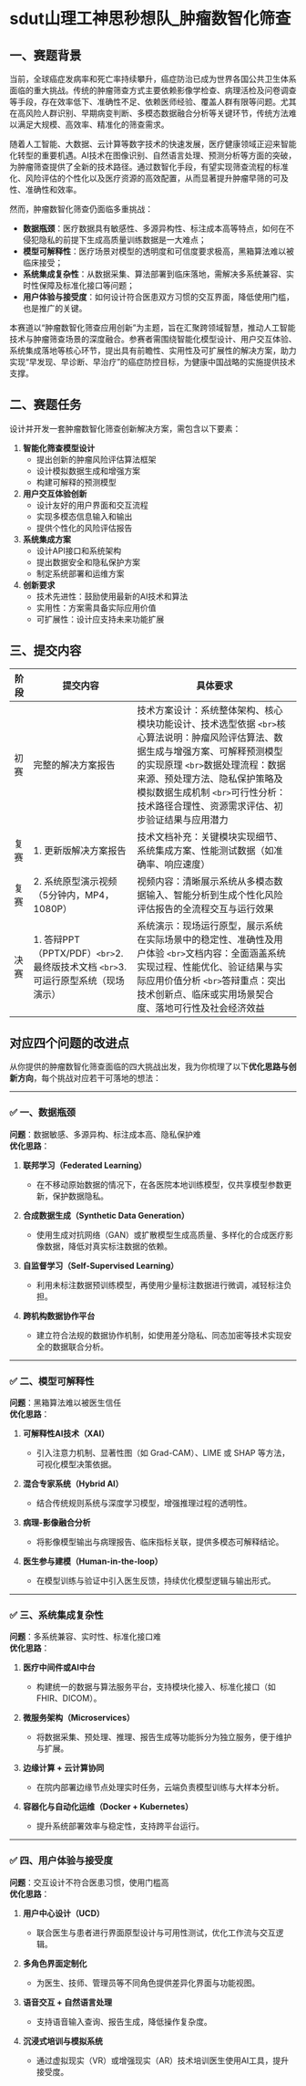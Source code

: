 # sdut山理工神思秒想队_肿瘤数智化筛查

## 一、赛题背景

当前，全球癌症发病率和死亡率持续攀升，癌症防治已成为世界各国公共卫生体系面临的重大挑战。传统的肿瘤筛查方式主要依赖影像学检查、病理活检及问卷调查等手段，存在效率低下、准确性不足、依赖医师经验、覆盖人群有限等问题。尤其在高风险人群识别、早期病变判断、多模态数据融合分析等关键环节，传统方法难以满足大规模、高效率、精准化的筛查需求。

随着人工智能、大数据、云计算等数字技术的快速发展，医疗健康领域正迎来智能化转型的重要机遇。AI技术在图像识别、自然语言处理、预测分析等方面的突破，为肿瘤筛查提供了全新的技术路径。通过数智化手段，有望实现筛查流程的标准化、风险评估的个性化以及医疗资源的高效配置，从而显著提升肿瘤早筛的可及性、准确性和效率。

然而，肿瘤数智化筛查仍面临多重挑战：

- **数据瓶颈**：医疗数据具有敏感性、多源异构性、标注成本高等特点，如何在不侵犯隐私的前提下生成高质量训练数据是一大难点；
- **模型可解释性**：医疗场景对模型的透明度和可信度要求极高，黑箱算法难以被临床接受；
- **系统集成复杂性**：从数据采集、算法部署到临床落地，需解决多系统兼容、实时性保障及标准化接口等问题；
- **用户体验与接受度**：如何设计符合医患双方习惯的交互界面，降低使用门槛，也是推广的关键。

本赛道以“肿瘤数智化筛查应用创新”为主题，旨在汇聚跨领域智慧，推动人工智能技术与肿瘤筛查场景的深度融合。参赛者需围绕智能化模型设计、用户交互体验、系统集成落地等核心环节，提出具有前瞻性、实用性及可扩展性的解决方案，助力实现“早发现、早诊断、早治疗”的癌症防控目标，为健康中国战略的实施提供技术支撑。

## 二、赛题任务

设计并开发一套肿瘤数智化筛查创新解决方案，需包含以下要素：

1. **智能化筛查模型设计**
   - 提出创新的肿瘤风险评估算法框架
   - 设计模拟数据生成和增强方案
   - 构建可解释的预测模型
2. **用户交互体验创新**
   - 设计友好的用户界面和交互流程
   - 实现多模态信息输入和输出
   - 提供个性化的风险评估报告
3. **系统集成方案**
   - 设计API接口和系统架构
   - 提出数据安全和隐私保护方案
   - 制定系统部署和运维方案
4. **创新要求**
   - 技术先进性：鼓励使用最新的AI技术和算法
   - 实用性：方案需具备实际应用价值
   - 可扩展性：设计应支持未来功能扩展

## 三、提交内容

| 阶段 | 提交内容                                                                              | 具体要求                                                                                                                                                                                                                                                                                            |
| ---- | ------------------------------------------------------------------------------------- | --------------------------------------------------------------------------------------------------------------------------------------------------------------------------------------------------------------------------------------------------------------------------------------------------- |
| 初赛 | 完整的解决方案报告                                                                    | 技术方案设计：系统整体架构、核心模块功能设计、技术选型依据 `<br>`核心算法说明：肿瘤风险评估算法、数据生成与增强方案、可解释预测模型的实现原理 `<br>`数据处理流程：数据来源、预处理方法、隐私保护策略及模拟数据生成机制 `<br>`可行性分析：技术路径合理性、资源需求评估、初步验证结果与应用潜力 |
| 复赛 | 1. 更新版解决方案报告                                                                 | 技术文档补充：关键模块实现细节、系统集成方案、性能测试数据（如准确率、响应速度）                                                                                                                                                                                                                    |
| 复赛 | 2. 系统原型演示视频（5分钟内，MP4，1080P）                                            | 视频内容：清晰展示系统从多模态数据输入、智能分析到生成个性化风险评估报告的全流程交互与运行效果                                                                                                                                                                                                      |
| 决赛 | 1. 答辩PPT（PPTX/PDF）`<br>`2. 最终版技术文档 `<br>`3. 可运行原型系统（现场演示） | 系统演示：现场运行原型，展示系统在实际场景中的稳定性、准确性及用户体验 `<br>`文档内容：全面涵盖系统实现过程、性能优化、验证结果与实际应用价值分析 `<br>`答辩重点：突出技术创新点、临床或实用场景契合度、落地可行性及社会经济效益                                                                |

## 对应四个问题的改进点
从你提供的肿瘤数智化筛查面临的四大挑战出发，我为你梳理了以下**优化思路与创新方向**，每个挑战对应若干可落地的想法：

---

### ✅ 一、数据瓶颈
**问题**：数据敏感、多源异构、标注成本高、隐私保护难  
**优化思路**：

1. **联邦学习（Federated Learning）**  
   - 在不移动原始数据的情况下，在各医院本地训练模型，仅共享模型参数更新，保护数据隐私。

2. **合成数据生成（Synthetic Data Generation）**  
   - 使用生成对抗网络（GAN）或扩散模型生成高质量、多样化的合成医疗影像数据，降低对真实标注数据的依赖。

3. **自监督学习（Self-Supervised Learning）**  
   - 利用未标注数据预训练模型，再使用少量标注数据进行微调，减轻标注负担。

4. **跨机构数据协作平台**  
   - 建立符合法规的数据协作机制，如使用差分隐私、同态加密等技术实现安全的数据联合分析。

---

### ✅ 二、模型可解释性
**问题**：黑箱算法难以被医生信任  
**优化思路**：

1. **可解释性AI技术（XAI）**  
   - 引入注意力机制、显著性图（如 Grad-CAM）、LIME 或 SHAP 等方法，可视化模型决策依据。

2. **混合专家系统（Hybrid AI）**  
   - 结合传统规则系统与深度学习模型，增强推理过程的透明性。

3. **病理-影像融合分析**  
   - 将影像模型输出与病理报告、临床指标关联，提供多模态可解释结论。

4. **医生参与建模（Human-in-the-loop）**  
   - 在模型训练与验证中引入医生反馈，持续优化模型逻辑与输出形式。

---

### ✅ 三、系统集成复杂性
**问题**：多系统兼容、实时性、标准化接口难  
**优化思路**：

1. **医疗中间件或AI中台**  
   - 构建统一的数据与算法服务平台，支持模块化接入、标准化接口（如 FHIR、DICOM）。

2. **微服务架构（Microservices）**  
   - 将数据采集、预处理、推理、报告生成等功能拆分为独立服务，便于维护与扩展。

3. **边缘计算 + 云计算协同**  
   - 在院内部署边缘节点处理实时任务，云端负责模型训练与大样本分析。

4. **容器化与自动化运维（Docker + Kubernetes）**  
   - 提升系统部署效率与稳定性，支持跨平台运行。

---

### ✅ 四、用户体验与接受度
**问题**：交互设计不符合医患习惯，使用门槛高  
**优化思路**：

1. **用户中心设计（UCD）**  
   - 联合医生与患者进行界面原型设计与可用性测试，优化工作流与交互逻辑。

2. **多角色界面定制化**  
   - 为医生、技师、管理员等不同角色提供差异化界面与功能视图。

3. **语音交互 + 自然语言处理**  
   - 支持语音输入查询、报告生成，降低操作复杂度。

4. **沉浸式培训与模拟系统**  
   - 通过虚拟现实（VR）或增强现实（AR）技术培训医生使用AI工具，提升接受度。


